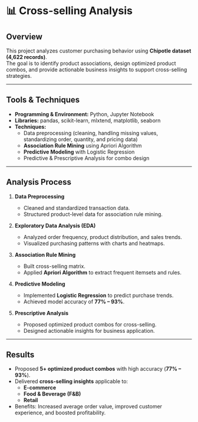 # 📊 Cross-selling Analysis

## Overview  
This project analyzes customer purchasing behavior using **Chipotle dataset (4,622 records)**.  
The goal is to identify product associations, design optimized product combos, and provide actionable business insights to support cross-selling strategies.  

---

## Tools & Techniques  
- **Programming & Environment:** Python, Jupyter Notebook  
- **Libraries:** pandas, scikit-learn, mlxtend, matplotlib, seaborn  
- **Techniques:**  
  - Data preprocessing (cleaning, handling missing values, standardizing order, quantity, and pricing data)  
  - **Association Rule Mining** using Apriori Algorithm  
  - **Predictive Modeling** with Logistic Regression  
  - Predictive & Prescriptive Analysis for combo design  

---

## Analysis Process  
1. **Data Preprocessing**  
   - Cleaned and standardized transaction data.  
   - Structured product-level data for association rule mining.  

2. **Exploratory Data Analysis (EDA)**  
   - Analyzed order frequency, product distribution, and sales trends.  
   - Visualized purchasing patterns with charts and heatmaps.  

3. **Association Rule Mining**  
   - Built cross-selling matrix.  
   - Applied **Apriori Algorithm** to extract frequent itemsets and rules.  

4. **Predictive Modeling**  
   - Implemented **Logistic Regression** to predict purchase trends.  
   - Achieved model accuracy of **77% – 93%**.  

5. **Prescriptive Analysis**  
   - Proposed optimized product combos for cross-selling.  
   - Designed actionable insights for business application.  

---

## Results  
- Proposed **5+ optimized product combos** with high accuracy (**77% – 93%**).  
- Delivered **cross-selling insights** applicable to:  
  - **E-commerce**  
  - **Food & Beverage (F&B)**  
  - **Retail**  
- Benefits: Increased average order value, improved customer experience, and boosted profitability.  

